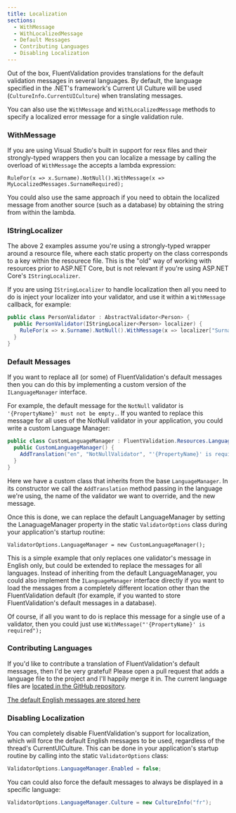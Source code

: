 ```yaml
---
title: Localization
sections:
  - WithMessage
  - WithLocalizedMessage
  - Default Messages
  - Contributing Languages
  - Disabling Localization
---
```

Out of the box, FluentValidation provides translations for the default validation messages in several languages. By default, the language specified in the .NET's framework's Current UI Culture will be used (`CultureInfo.CurrentUICulture`) when translating messages.

You can also use the `WithMessage` and `WithLocalizedMessage` methods to specify a localized error message for a single validation rule.

### WithMessage
If you are using Visual Studio's built in support for resx files and their strongly-typed wrappers then you can localize a message by calling the overload of `WithMessage` the accepts a lambda expression:

```
RuleFor(x => x.Surname).NotNull().WithMessage(x => MyLocalizedMessages.SurnameRequired);
```
You could also use the same approach if you need to obtain the localized message from another source (such as a database) by obtaining the string from within the lambda.

### IStringLocalizer

The above 2 examples assume you're using a strongly-typed wrapper around a resource file, where each static property on the class corresponds to a key within the resourece file. This is the "old" way of working with resources prior to ASP.NET Core, but is not relevant if you're using ASP.NET Core's `IStringLocalizer`.

If you are using `IStringLocalizer` to handle localization then all you need to do is inject your localizer into your validator, and use it within a `WithMessage` callback, for example:

```csharp
public class PersonValidator : AbstractValidator<Person> {
  public PersonValidator(IStringLocalizer<Person> localizer) {
    RuleFor(x => x.Surname).NotNull().WithMessage(x => localizer["Surname is required"]);
  }
}
```

### Default Messages
If you want to replace all (or some) of FluentValidation's default messages then you can do this by implementing a custom version of the `ILanguageManager` interface.

For example, the default message for the `NotNull` validator is `'{PropertyName}' must not be empty.`. If you wanted to replace this message for all uses of the NotNull validator in your application, you could write a custom Language Manager:

```csharp
public class CustomLanguageManager : FluentValidation.Resources.LanguageManager {
  public CustomLanguageManager() {
    AddTranslation("en", "NotNullValidator", "'{PropertyName}' is required.");
  }
}
```

Here we have a custom class that inherits from the base `LanguageManager`. In its constructor we call the `AddTranslation` method passing in the language we're using, the name of the validator we want to override, and the new message.

Once this is done, we can replace the default LanguageManager by setting the LanaguageManager property in the static `ValidatorOptions` class during your application's startup routine:

```
ValidatorOptions.LanguageManager = new CustomLanguageManager();
```

This is a simple example that only replaces one validator's message in English only, but could be extended to replace the messages for all languages. Instead of inheriting from the default LanguageManager, you could also implement the `ILanguageManager` interface directly if you want to load the messages from a completely different location other than the FluentValidation default (for example, if you wanted to store FluentValidation's default messages in a database).

Of course, if all you want to do is replace this message for a single use of a validator, then you could just use `WithMessage("'{PropertyName}' is required");`

### Contributing Languages
If you'd like to contribute a translation of FluentValidation's default messages, then I'd be very grateful! Please open a pull request that adds a language file to the project and I'll happily merge it in. The current language files are [located in the GitHub repository](https://github.com/JeremySkinner/FluentValidation/tree/master/src/FluentValidation/Resources/Languages).

[The default English messages are stored here](https://github.com/JeremySkinner/FluentValidation/blob/master/src/FluentValidation/Resources/Languages/EnglishLanguage.cs)

### Disabling Localization
You can completely disable FluentValidation's support for localization, which will force the default English messages to be used, regardless of the thread's CurrentUICulture. This can be done in your application's startup routine by calling into the static `ValidatorOptions` class:

```csharp
ValidatorOptions.LanguageManager.Enabled = false;
```
You can could also force the default messages to always be displayed in a specific language:

```csharp
ValidatorOptions.LanguageManager.Culture = new CultureInfo("fr");
```
